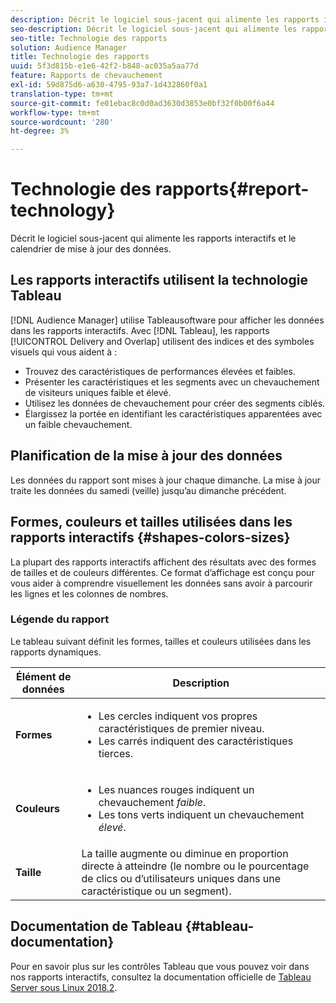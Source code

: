 ```yaml
---
description: Décrit le logiciel sous-jacent qui alimente les rapports interactifs et le calendrier de mise à jour des données.
seo-description: Décrit le logiciel sous-jacent qui alimente les rapports interactifs et le calendrier de mise à jour des données.
seo-title: Technologie des rapports
solution: Audience Manager
title: Technologie des rapports
uuid: 5f3d815b-e1e6-42f2-b848-ac035a5aa77d
feature: Rapports de chevauchement
exl-id: 59d875d6-a630-4795-93a7-1d432860f0a1
translation-type: tm+mt
source-git-commit: fe01ebac8c0d0ad3630d3853e0bf32f0b00f6a44
workflow-type: tm+mt
source-wordcount: '280'
ht-degree: 3%

---
```


# Technologie des rapports{#report-technology}

Décrit le logiciel sous-jacent qui alimente les rapports interactifs et le calendrier de mise à jour des données.

<!-- 

c_report_technology.xml

 -->

## Les rapports interactifs utilisent la technologie Tableau

[!DNL Audience Manager] utilise  [](https://www.tableausoftware.com/) Tableausoftware pour afficher les données dans les rapports interactifs. Avec [!DNL Tableau], les rapports [!UICONTROL Delivery and Overlap] utilisent des indices et des symboles visuels qui vous aident à :

* Trouvez des caractéristiques de performances élevées et faibles.
* Présenter les caractéristiques et les segments avec un chevauchement de visiteurs uniques faible et élevé.
* Utilisez les données de chevauchement pour créer des segments ciblés.
* Élargissez la portée en identifiant les caractéristiques apparentées avec un faible chevauchement.

## Planification de la mise à jour des données

Les données du rapport sont mises à jour chaque dimanche. La mise à jour traite les données du samedi (veille) jusqu’au dimanche précédent.

## Formes, couleurs et tailles utilisées dans les rapports interactifs {#shapes-colors-sizes}

La plupart des rapports interactifs affichent des résultats avec des formes de tailles et de couleurs différentes. Ce format d’affichage est conçu pour vous aider à comprendre visuellement les données sans avoir à parcourir les lignes et les colonnes de nombres.

<!-- 

r_legend.xml

 -->

### Légende du rapport

Le tableau suivant définit les formes, tailles et couleurs utilisées dans les rapports dynamiques.

<table id="table_EC180A96E3784FC6B81FCFB546C4A3FA"> 
 <thead> 
  <tr> 
   <th colname="col1" class="entry"> Élément de données </th> 
   <th colname="col2" class="entry"> Description </th> 
  </tr> 
 </thead>
 <tbody> 
  <tr> 
   <td colname="col1"> <b>Formes</b> </td> 
   <td colname="col2"> 
    <ul id="ul_076773ABD0BB4CE6834ACFA8B3D6AC2E"> 
     <li id="li_BBAB37A6EC1549B48C0E4D3BFAF7062C">Les cercles indiquent vos propres caractéristiques de premier niveau. </li> 
     <li id="li_371331AE984A4A999CE0596EA13987E0">Les carrés indiquent des caractéristiques tierces. </li> 
    </ul> </td> 
  </tr> 
  <tr> 
   <td colname="col1"> <b>Couleurs</b> </td> 
   <td colname="col2"> 
    <ul id="ul_F5D243297F0C4E5A8EDCBD28A548869E"> 
     <li id="li_332EB873A35440E6BB6093E36A0FAC3D">Les nuances rouges indiquent un chevauchement <i>faible</i>. </li> 
     <li id="li_29DFDB1218DF4069B5DCFF841D48EF56">Les tons verts indiquent un chevauchement <i>élevé</i>. </li> 
    </ul> </td> 
  </tr> 
  <tr> 
   <td colname="col1"> <b>Taille</b> </td> 
   <td colname="col2"> La taille augmente ou diminue en proportion directe à atteindre (le nombre ou le pourcentage de clics ou d’utilisateurs uniques dans une caractéristique ou un segment). </td> 
  </tr> 
 </tbody> 
</table>

## Documentation de Tableau {#tableau-documentation}

Pour en savoir plus sur les contrôles Tableau que vous pouvez voir dans nos rapports interactifs, consultez la documentation officielle de [Tableau Server sous Linux 2018.2](https://help.tableau.com/v2018.2/server-linux/en-us/get_started_server.htm).
